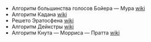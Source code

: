 - Алгоритм большинства голосов Бойера — Мура [wiki](https://ru.wikipedia.org/wiki/Алгоритм_большинства_голосов_Бойера_—_Мура)
- Алгоритм Кадана [wiki](https://en.wikipedia.org/wiki/Maximum_subarray_problem)
- Решето Эратосфена [wiki](https://ru.wikipedia.org/wiki/Решето_Эратосфена)
- Алгоритм Дейкстры [wiki](https://ru.wikipedia.org/wiki/Алгоритм_Дейкстры)
- Алгоритм Кнута — Морриса — Пратта [wiki](https://ru.wikipedia.org/wiki/Алгоритм_Кнута_—_Морриса_—_Пратта)